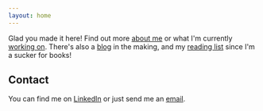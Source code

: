 ```yaml
---
layout: home
---
```


Glad you made it here! Find out more [about me](/about) or what I'm currently [working on](/projects). There's also a [blog](/posts) in the making, and my [reading list](/readinglist) since I'm a sucker for books!


## Contact

You can find me on [LinkedIn](https://linkedin.com/in/pascalwengerter/) or just send me an [email](mailto:heyyy@pascal.rocks).
